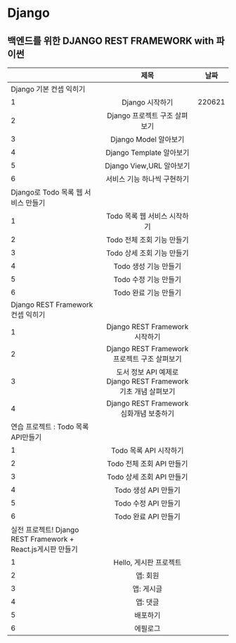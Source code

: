 # Django

## 백엔드를 위한 DJANGO REST FRAMEWORK with 파이썬

|      |          제목          |    날짜  |
| ---- | :--------------------: | :--: |
| Django 기본 컨셉 익히기 |
| 1    |      Django 시작하기       |    220621  |
| 2    | Django 프로젝트 구조 살펴보기 |      |
| 3    |    Django Model  알아보기    |      |
| 4    |       Django Template 알아보기        |      |
| 5    |       Django View,URL 알아보기        |      |
| 6    |       서비스 기능 하나씩 구현하기        |      |
|Django로 Todo 목록 웹 서비스 만들기|
| 1   |  Todo 목록 웹 서비스 시작하기  |      |
| 2    |     Todo 전체 조회 기능 만들기   |      |
| 3    |         Todo 상세 조회 기능 만들기        |      |
| 4    |         Todo 생성 기능 만들기        |      |
| 5    |         Todo 수정 기능 만들기        |      |
| 6    |         Todo 완료 기능 만들기        |      |
|Django REST Framework 컨셉 익히기 |
| 1   |     Django REST Framework 시작하기      |      |
| 2   |     Django REST Framework 프로젝트 구조 살펴보기     |      |
| 3   |     도서 정보 API 예제로 Django REST Framework   기초 개념 살펴보기   |      |
| 4   |     Django REST Framework 심화개념 보충하기     |      |
| 연습 프로젝트 : Todo 목록 API만들기|
| 1   |     Todo 목록 API 시작하기     |      |
| 2   |     Todo 전체 조회 API 만들기      |      |
| 3   |     Todo 상세 조회 API 만들기      |      |
| 4   |     Todo 생성 API 만들기      |      |
| 5   |     Todo 수정 API 만들기      |      |
| 6   |     Todo 완료 API 만들기      |      |
|실전 프로젝트! Django REST Framework + React.js게시판 만들기|
| 1   |     Hello, 게시판 프로젝트      |      |
| 2   |     앱: 회원      |      |
| 3   |     앱: 게시글      |      |
| 4   |     앱: 댓글      |      |
| 5   |     배포하기      |      |
| 6   |     에필로그      |      |
